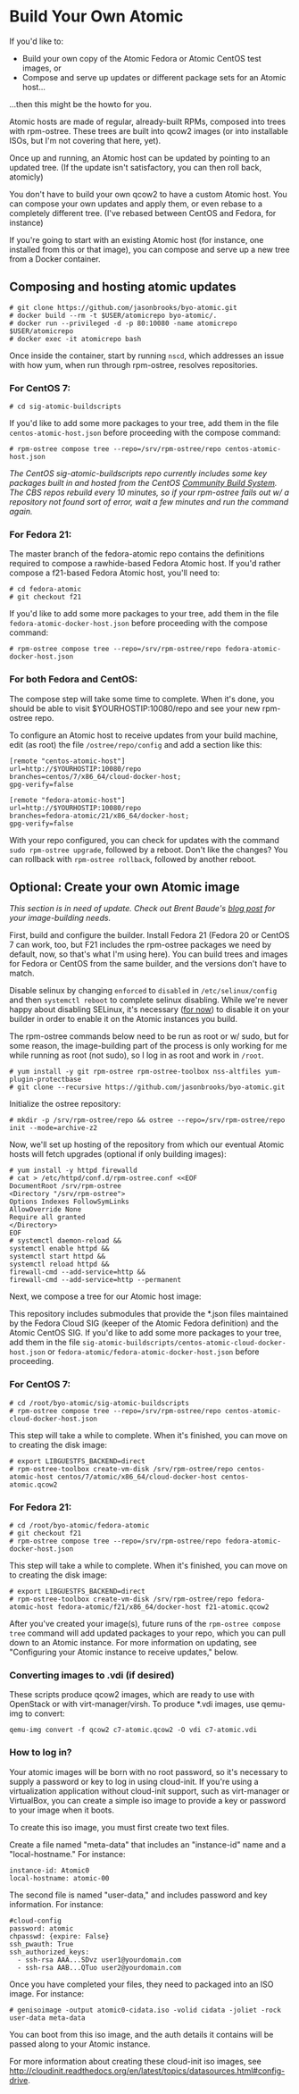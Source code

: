 Build Your Own Atomic
================

If you'd like to:

* Build your own copy of the Atomic Fedora or Atomic CentOS test images, or
* Compose and serve up updates or different package sets for an Atomic host...

...then this might be the howto for you.

Atomic hosts are made of regular, already-built RPMs, composed into trees with rpm-ostree. These trees are built into qcow2 images (or into installable ISOs, but I'm not covering that here, yet).

Once up and running, an Atomic host can be updated by pointing to an updated tree. (If the update isn't satisfactory, you can then roll back, atomicly)

You don't have to build your own qcow2 to have a custom Atomic host. You can compose your own updates and apply them, or even rebase to a completely different tree. (I've rebased between CentOS and Fedora, for instance)

If you're going to start with an existing Atomic host (for instance, one installed from this or that image), you can compose and serve up a new tree from a Docker container. 

## Composing and hosting atomic updates 

````
# git clone https://github.com/jasonbrooks/byo-atomic.git
# docker build --rm -t $USER/atomicrepo byo-atomic/.
# docker run --privileged -d -p 80:10080 -name atomicrepo $USER/atomicrepo
# docker exec -it atomicrepo bash 
````

Once inside the container, start by running `nscd`, which addresses an issue with how yum, when run through rpm-ostree, resolves repositories.


### For CentOS 7:

````
# cd sig-atomic-buildscripts
````

If you'd like to add some more packages to your tree, add them in the file `centos-atomic-host.json` before proceeding with the compose command:

````
# rpm-ostree compose tree --repo=/srv/rpm-ostree/repo centos-atomic-host.json
````

_The CentOS sig-atomic-buildscripts repo currently includes some key packages built in and hosted from the CentOS [Community Build System](http://cbs.centos.org/koji/). The CBS repos rebuild every 10 minutes, so if your rpm-ostree fails out w/ a repository not found sort of error, wait a few minutes and run the command again._

### For Fedora 21:

The master branch of the fedora-atomic repo contains the definitions required to compose a rawhide-based Fedora Atomic host. If you'd rather compose a f21-based Fedora Atomic host, you'll need to:

````
# cd fedora-atomic
# git checkout f21
````

If you'd like to add some more packages to your tree, add them in the file `fedora-atomic-docker-host.json` before proceeding with the compose command:

````
# rpm-ostree compose tree --repo=/srv/rpm-ostree/repo fedora-atomic-docker-host.json
````

### For both Fedora and CentOS:
 
The compose step will take some time to complete. When it's done, you should be able to visit $YOURHOSTIP:10080/repo and see your new rpm-ostree repo. 

To configure an Atomic host to receive updates from your build machine, edit (as root) the file `/ostree/repo/config` and add a section like this:

````
[remote "centos-atomic-host"]
url=http://$YOURHOSTIP:10080/repo
branches=centos/7/x86_64/cloud-docker-host;
gpg-verify=false
````

````
[remote "fedora-atomic-host"]
url=http://$YOURHOSTIP:10080/repo
branches=fedora-atomic/21/x86_64/docker-host;
gpg-verify=false
````

With your repo configured, you can check for updates with the command `sudo rpm-ostree upgrade`, followed by a reboot. Don't like the changes? You can rollback with `rpm-ostree rollback`, followed by another reboot.


## Optional: Create your own Atomic image

_This section is in need of update. Check out Brent Baude's [blog post](http://developerblog.redhat.com/2015/01/15/creating-custom-atomic-trees-images-and-installers-part-2/) for your image-building needs._


First, build and configure the builder. Install Fedora 21 (Fedora 20 or CentOS 7 can work, too, but F21 includes the rpm-ostree packages we need by default, now, so that's what I'm using here). You can build trees and images for Fedora or CentOS from the same builder, and the versions don't have to match.

Disable selinux by changing `enforced` to `disabled` in `/etc/selinux/config` and then `systemctl reboot` to complete selinux disabling. While we're never happy about disabling SELinux, it's necessary ([for now](https://bugzilla.redhat.com/show_bug.cgi?id=1060423)) to disable it on your builder in order to enable it on the Atomic instances you build.

The rpm-ostree commands below need to be run as root or w/ sudo, but for some reason, the image-building part of the process is only working for me while running as root (not sudo), so I log in as root and work in `/root`.

````
# yum install -y git rpm-ostree rpm-ostree-toolbox nss-altfiles yum-plugin-protectbase
# git clone --recursive https://github.com/jasonbrooks/byo-atomic.git
````

Initialize the ostree repository:

````
# mkdir -p /srv/rpm-ostree/repo && ostree --repo=/srv/rpm-ostree/repo init --mode=archive-z2
````

Now, we'll set up hosting of the repository from which our eventual Atomic hosts will fetch upgrades (optional if only building images):

````
# yum install -y httpd firewalld
# cat > /etc/httpd/conf.d/rpm-ostree.conf <<EOF
DocumentRoot /srv/rpm-ostree
<Directory "/srv/rpm-ostree">
Options Indexes FollowSymLinks
AllowOverride None
Require all granted
</Directory>
EOF
# systemctl daemon-reload &&
systemctl enable httpd &&
systemctl start httpd &&
systemctl reload httpd &&
firewall-cmd --add-service=http &&
firewall-cmd --add-service=http --permanent
````

Next, we compose a tree for our Atomic host image:

This repository includes submodules that provide the *.json files maintained by the Fedora Cloud SIG (keeper of the Atomic Fedora definition) and the Atomic CentOS SIG. If you'd like to add some more packages to your tree, add them in the file `sig-atomic-buildscripts/centos-atomic-cloud-docker-host.json` or `fedora-atomic/fedora-atomic-docker-host.json` before proceeding.

### For CentOS 7:

````
# cd /root/byo-atomic/sig-atomic-buildscripts
# rpm-ostree compose tree --repo=/srv/rpm-ostree/repo centos-atomic-cloud-docker-host.json
````

This step will take a while to complete. When it's finished, you can move on to creating the disk image:

````
# export LIBGUESTFS_BACKEND=direct
# rpm-ostree-toolbox create-vm-disk /srv/rpm-ostree/repo centos-atomic-host centos/7/atomic/x86_64/cloud-docker-host centos-atomic.qcow2
````

### For Fedora 21:

````
# cd /root/byo-atomic/fedora-atomic
# git checkout f21
# rpm-ostree compose tree --repo=/srv/rpm-ostree/repo fedora-atomic-docker-host.json
````

This step will take a while to complete. When it's finished, you can move on to creating the disk image:

````
# export LIBGUESTFS_BACKEND=direct
# rpm-ostree-toolbox create-vm-disk /srv/rpm-ostree/repo fedora-atomic-host fedora-atomic/f21/x86_64/docker-host f21-atomic.qcow2
````

After you've created your image(s), future runs of the `rpm-ostree compose tree` command will add updated packages to your repo, which you can pull down to an Atomic instance. For more information on updating, see "Configuring your Atomic instance to receive updates," below.

### Converting images to .vdi (if desired)

These scripts produce qcow2 images, which are ready to use with OpenStack or with virt-manager/virsh. To produce *.vdi images, use qemu-img to convert:

`qemu-img convert -f qcow2 c7-atomic.qcow2 -O vdi c7-atomic.vdi`


### How to log in?

Your atomic images will be born with no root password, so it's necessary to supply a password or key to log in using cloud-init. If you're using a virtualization application without cloud-init support, such as virt-manager or VirtualBox, you can create a simple iso image to provide a key or password to your image when it boots.

To create this iso image, you must first create two text files.

Create a file named "meta-data" that includes an "instance-id" name and a "local-hostname." For instance: 

````
instance-id: Atomic0
local-hostname: atomic-00
````

The second file is named "user-data," and includes password and key information. For instance:

````
#cloud-config
password: atomic
chpasswd: {expire: False}
ssh_pwauth: True
ssh_authorized_keys:
  - ssh-rsa AAA...SDvz user1@yourdomain.com
  - ssh-rsa AAB...QTuo user2@yourdomain.com
````

Once you have completed your files, they need to packaged into an ISO image. For instance:

````
# genisoimage -output atomic0-cidata.iso -volid cidata -joliet -rock user-data meta-data
````
You can boot from this iso image, and the auth details it contains will be passed along to your Atomic instance.

For more information about creating these cloud-init iso images, see http://cloudinit.readthedocs.org/en/latest/topics/datasources.html#config-drive.

